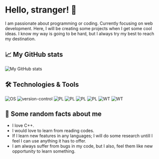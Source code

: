 # Hello, stranger! :wave:

I am passionate about programming or coding. Currently focusing on web development. Here, I will be creating some projects when I get some cool ideas. I know my way is going to be hard, but I always try my best to reach my destination.

## :chart_with_upwards_trend: My GitHub stats
![My GitHub stats](https://github-readme-stats.vercel.app/api?username=vinaykumargb&show_icons=true&theme=tokyonight)

## :hammer_and_wrench: Technologies & Tools

![OS](https://img.shields.io/badge/OS-Windows-blue?style=plastic&logo=windows&logoWidth=20&logoColor=white) 
![version-control](https://img.shields.io/badge/Version--control-Git-blue?style=plastic&logo=git&logoWidth=20&logoColor=white) 
![PL](https://img.shields.io/badge/Programming--language-C++-blue?style=plastic&logo=c%2B%2B&logoWidth=20&logoColor=white) 
![PL](https://img.shields.io/badge/Programming--language-Java-blue?style=plastic&logo=java&logoWidth=20&logoColor=white) 
![PL](https://img.shields.io/badge/Programming--language-Java-blue?style=plastic&logo=java&logoWidth=20&logoColor=white) 
![PL](https://img.shields.io/badge/Programming--language-Python-blue?style=plastic&logo=python&logoWidth=20&logoColor=white) 
![WT](https://img.shields.io/badge/Web--Technology-React-blue?style=plastic&logo=react&logoWidth=20&logoColor=white)
![WT](https://img.shields.io/badge/Web--Technology-JavaScript-blue?style=plastic&logo=javascript&logoWidth=20&logoColor=white)


## :game_die: Some random facts about me

* I love C++.
* I would love to learn from reading codes.
* If I learn new features in any languages; I will do some research untill I feel I can use anything it has to offer.
* I am always suffer from bugs in my code, but I also, feel them like new opportunity to learn something.
